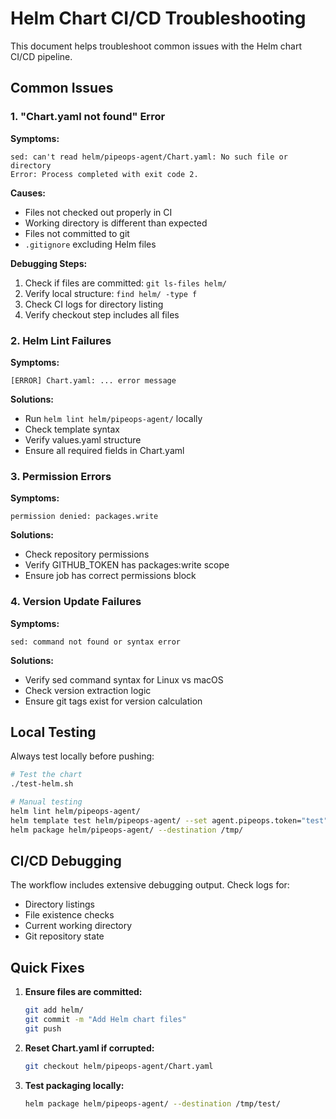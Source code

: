 # Helm Chart CI/CD Troubleshooting

This document helps troubleshoot common issues with the Helm chart CI/CD pipeline.

## Common Issues

### 1. "Chart.yaml not found" Error

**Symptoms:**
```
sed: can't read helm/pipeops-agent/Chart.yaml: No such file or directory
Error: Process completed with exit code 2.
```

**Causes:**
- Files not checked out properly in CI
- Working directory is different than expected
- Files not committed to git
- `.gitignore` excluding Helm files

**Debugging Steps:**
1. Check if files are committed: `git ls-files helm/`
2. Verify local structure: `find helm/ -type f`
3. Check CI logs for directory listing
4. Verify checkout step includes all files

### 2. Helm Lint Failures

**Symptoms:**
```
[ERROR] Chart.yaml: ... error message
```

**Solutions:**
- Run `helm lint helm/pipeops-agent/` locally
- Check template syntax
- Verify values.yaml structure
- Ensure all required fields in Chart.yaml

### 3. Permission Errors

**Symptoms:**
```
permission denied: packages.write
```

**Solutions:**
- Check repository permissions
- Verify GITHUB_TOKEN has packages:write scope
- Ensure job has correct permissions block

### 4. Version Update Failures

**Symptoms:**
```
sed: command not found or syntax error
```

**Solutions:**
- Verify sed command syntax for Linux vs macOS
- Check version extraction logic
- Ensure git tags exist for version calculation

## Local Testing

Always test locally before pushing:

```bash
# Test the chart
./test-helm.sh

# Manual testing
helm lint helm/pipeops-agent/
helm template test helm/pipeops-agent/ --set agent.pipeops.token="test"
helm package helm/pipeops-agent/ --destination /tmp/
```

## CI/CD Debugging

The workflow includes extensive debugging output. Check logs for:
- Directory listings
- File existence checks
- Current working directory
- Git repository state

## Quick Fixes

1. **Ensure files are committed:**
   ```bash
   git add helm/
   git commit -m "Add Helm chart files"
   git push
   ```

2. **Reset Chart.yaml if corrupted:**
   ```bash
   git checkout helm/pipeops-agent/Chart.yaml
   ```

3. **Test packaging locally:**
   ```bash
   helm package helm/pipeops-agent/ --destination /tmp/test/
   ```

